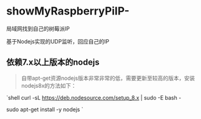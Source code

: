 # showMyRaspberryPiIP-
局域网找到自己的树莓派IP

基于Nodejs实现的UDP监听，回应自己的IP

## 依赖7.x以上版本的nodejs
>自带apt-get资源nodejs版本非常非常的低，需要更新至较高的版本，安装nodejs8x的方法如下：

`shell
curl -sL https://deb.nodesource.com/setup_8.x | sudo -E bash -

sudo apt-get install -y nodejs
`

